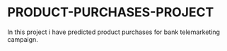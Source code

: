# PRODUCT-PURCHASES-PROJECT
In this project i have predicted product purchases for bank telemarketing campaign.
